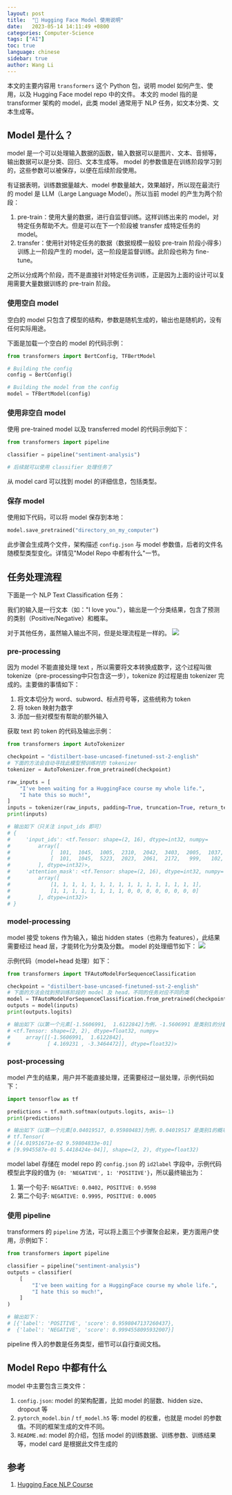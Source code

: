 ```yaml
---
layout: post
title:  "🤗 Hugging Face Model 使用说明"
date:   2023-05-14 14:11:49 +0800
categories: Computer-Science
tags: ["AI"]
toc: true
language: chinese
sidebar: true
author: Wang Li
---
```


本文的主要内容用 `transformers` 这个 Python 包，说明 model 如何产生、使用，以及 Hugging Face model repo 中的文件。
本文的 model 指的是 transformer 架构的 model，此类 model 通常用于 NLP 任务，如文本分类、文本生成等。

## Model 是什么？

model 是一个可以处理输入数据的函数，输入数据可以是图片、文本、音频等，输出数据可以是分类、回归、文本生成等。
model 的参数值是在训练阶段学习到的，这些参数可以被保存，以便在后续阶段使用。

有证据表明，训练数据量越大、model 参数量越大，效果越好，所以现在最流行的 model 是 LLM（Large Language Model）。所以当前 model 的产生为两个阶段：
1. pre-train：使用大量的数据，进行自监督训练。这样训练出来的 model，对特定任务帮助不大。但是可以在下一个阶段被 transfer 成特定任务的 model。 
2. transfer：使用针对特定任务的数据（数据规模一般较 pre-train 阶段小得多）训练上一阶段产生的 model，这一阶段是监督训练。此阶段也称为 fine-tune。

之所以分成两个阶段，而不是直接针对特定任务训练，正是因为上面的设计可以复用需要大量数据训练的 pre-train 阶段。

### 使用空白 model

空白的 model 只包含了模型的结构，参数是随机生成的，输出也是随机的，没有任何实际用途。

下面是加载一个空白的 model 的代码示例：
```python
from transformers import BertConfig, TFBertModel

# Building the config
config = BertConfig()

# Building the model from the config
model = TFBertModel(config)
```

### 使用非空白 model

使用 pre-trained model 以及 transferred model 的代码示例如下：
```python
from transformers import pipeline

classifier = pipeline("sentiment-analysis")

# 后续就可以使用 classifier 处理任务了
```

从 model card 可以找到 model 的详细信息，包括类型。

### 保存 model

使用如下代码，可以将 model 保存到本地：
```python
model.save_pretrained("directory_on_my_computer")
```

此步骤会生成两个文件，架构描述 `config.json` 与 model 参数值，后者的文件名随模型类型变化。详情见"Model Repo 中都有什么"一节。 

## 任务处理流程

下面是一个 NLP Text Classification 任务：

<script
	type="module"
	src="https://gradio.s3-us-west-2.amazonaws.com/3.28.3/gradio.js"
></script>

<gradio-app src="https://glrh11-distilbert-base-uncased-finetuned-sst-2-english.hf.space"></gradio-app>

我们的输入是一行文本（如："I love you."），输出是一个分类结果，包含了预测的类别（Positive/Negative）和概率。

对于其他任务，虽然输入输出不同，但是处理流程是一样的。
![](/assets/image/20230514-huggingface-transformer/full_nlp_pipeline.svg)

### pre-processing

因为 model 不能直接处理 text ，所以需要将文本转换成数字，这个过程叫做 tokenize（pre-processing中只包含这一步），tokenize 的过程是由 tokenizer 完成的。主要做的事情如下：
1. 将文本切分为 word、subword、标点符号等，这些统称为 token
2. 将 token 映射为数字
3. 添加一些对模型有帮助的额外输入

获取 text 的 token 的代码及输出示例：
```python
from transformers import AutoTokenizer

checkpoint = "distilbert-base-uncased-finetuned-sst-2-english"
# 下面的方法会自动寻找此模型预训练时的 tokenizer
tokenizer = AutoTokenizer.from_pretrained(checkpoint)

raw_inputs = [
    "I've been waiting for a HuggingFace course my whole life.",
    "I hate this so much!",
]
inputs = tokenizer(raw_inputs, padding=True, truncation=True, return_tensors="tf")
print(inputs)

# 输出如下（只关注 input_ids 即可）
# {
#     'input_ids': <tf.Tensor: shape=(2, 16), dtype=int32, numpy=
#         array([
#             [  101,  1045,  1005,  2310,  2042,  3403,  2005,  1037, 17662, 12172,  2607,  2026,  2878,  2166,  1012,   102],
#             [  101,  1045,  5223,  2023,  2061,  2172,   999,   102,     0,     0,     0,     0,     0,     0,     0,     0]
#         ], dtype=int32)>, 
#     'attention_mask': <tf.Tensor: shape=(2, 16), dtype=int32, numpy=
#         array([
#             [1, 1, 1, 1, 1, 1, 1, 1, 1, 1, 1, 1, 1, 1, 1, 1],
#             [1, 1, 1, 1, 1, 1, 1, 1, 0, 0, 0, 0, 0, 0, 0, 0]
#         ], dtype=int32)>
# }
```

### model-processing

model 接受 tokens 作为输入，输出 hidden states（也称为 features），此结果需要经过 head 层，才能转化为分类及分数。
model 的处理细节如下：
![](/assets/image/20230514-huggingface-transformer/transformer_and_head.svg)

示例代码（model+head 处理）如下：
```python
from transformers import TFAutoModelForSequenceClassification

checkpoint = "distilbert-base-uncased-finetuned-sst-2-english"
# 下面的方法会找到预训练阶段的 model 及 head，不同的任务对应不同的类
model = TFAutoModelForSequenceClassification.from_pretrained(checkpoint)
outputs = model(inputs)
print(outputs.logits)

# 输出如下（以第一个元素[-1.5606991,  1.6122842]为例，-1.5606991 是类别1的分数，1.6122842 是类别2的分数）
# <tf.Tensor: shape=(2, 2), dtype=float32, numpy=
#     array([[-1.5606991,  1.6122842],
#            [ 4.169231 , -3.3464472]], dtype=float32)>
```

### post-processing

model 产生的结果，用户并不能直接处理，还需要经过一层处理，示例代码如下：
```python
import tensorflow as tf

predictions = tf.math.softmax(outputs.logits, axis=-1)
print(predictions)

# 输出如下（以第一个元素[0.04019517, 0.95980483]为例，0.04019517 是类别1的概率，0.95980483 是类别2的概率）
# tf.Tensor(
# [[4.01951671e-02 9.59804833e-01]
# [9.9945587e-01 5.4418424e-04]], shape=(2, 2), dtype=float32)
```

model label 存储在 model repo 的 `config.json` 的 `id2label` 字段中，示例代码模型此字段的值为 `{0: 'NEGATIVE', 1: 'POSITIVE'}`，所以最终输出为：
1. 第一个句子: `NEGATIVE: 0.0402, POSITIVE: 0.9598`
2. 第二个句子: `NEGATIVE: 0.9995, POSITIVE: 0.0005`

### 使用 pipeline

transformers 的 `pipeline` 方法，可以将上面三个步骤聚合起来，更方面用户使用，示例如下：
```python
from transformers import pipeline

classifier = pipeline("sentiment-analysis")
outputs = classifier(
    [
        "I've been waiting for a HuggingFace course my whole life.",
        "I hate this so much!",
    ]
)

# 输出如下：
# [{'label': 'POSITIVE', 'score': 0.9598047137260437},
#  {'label': 'NEGATIVE', 'score': 0.9994558095932007}]
```

pipeline 传入的参数是任务类型，细节可以自行查阅文档。

## Model Repo 中都有什么

model 中主要包含三类文件：
1. `config.json`: model 的架构配置，比如 model 的层数、hidden size、dropout 等
2. `pytorch_model.bin` / `tf_model.h5` 等: model 的权重，也就是 model 的参数值。不同的框架生成的文件不同。
3. `README.md`: model 的介绍，包括 model 的训练数据、训练参数、训练结果等，model card 是根据此文件生成的

## 参考

1. [Hugging Face NLP Course](https://huggingface.co/learn/nlp-course/chapter0/1?fw=pt)
